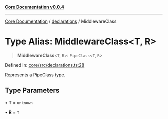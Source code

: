[**Core Documentation v0.0.4**](../../README.md)

***

[Core Documentation](../../modules.md) / [declarations](../README.md) / MiddlewareClass

# Type Alias: MiddlewareClass\<T, R\>

> **MiddlewareClass**\<`T`, `R`\>: `PipeClass`\<`T`, `R`\>

Defined in: [core/src/declarations.ts:28](https://github.com/stonemjs/core/blob/e4675fc5d1a8e120fdb4d54e226a2496fdda3681/src/declarations.ts#L28)

Represents a PipeClass type.

## Type Parameters

• **T** = `unknown`

• **R** = `T`
